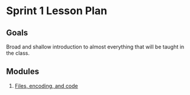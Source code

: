 # Sprint 1 Lesson Plan

## Goals
Broad and shallow introduction to almost everything that will be taught in the class.

## Modules
1. [Files, encoding, and code](/refcode-docs/modules/files-encoding-and-code)
